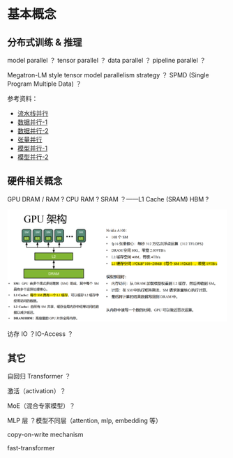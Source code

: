 # 基本概念

## 分布式训练 & 推理

model parallel ？
tensor parallel ？
data parallel ？
pipeline parallel ？

Megatron-LM style tensor model parallelism strategy ？
SPMD (Single Program Multiple Data) ？

参考资料：

- [流水线并行](https://zhuanlan.zhihu.com/p/613196255)
- [数据并行-1](https://zhuanlan.zhihu.com/p/617133971)
- [数据并行-2](https://zhuanlan.zhihu.com/p/618865052)
- [张量并行](https://zhuanlan.zhihu.com/p/622212228)
- [模型并行-1](https://zhuanlan.zhihu.com/p/629121480)
- [模型并行-2](https://zhuanlan.zhihu.com/p/634377071)

## 硬件相关概念

GPU DRAM / RAM ?
CPU RAM ?
SRAM ？——L1 Cache (SRAM)
HBM ?

![gpu](./images/GPU架构.png)

访存 IO ？IO-Access ？

## 其它

自回归 Transformer ？

激活（activation）？

MoE（混合专家模型）？

MLP 层 ？模型不同层（attention, mlp, embedding 等）

copy-on-write mechanism

fast-transformer
